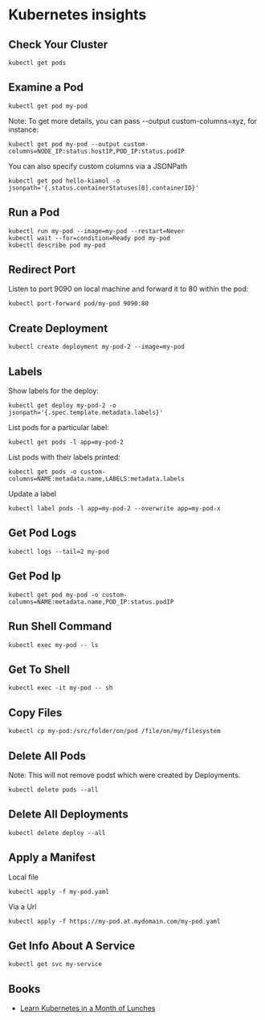 Kubernetes insights
===================

Check Your Cluster
-----------------

```kubectl get pods```

Examine a Pod
-------------

```kubectl get pod my-pod```

Note: To get more details, you can pass --output custom-columns=xyz, for instance:

```
kubectl get pod my-pod --output custom-columns=NODE_IP:status.hostIP,POD_IP:status.podIP
```

You can also specify custom columns via a JSONPath

```
kubectl get pod hello-kiamol -o jsonpath='{.status.containerStatuses[0].containerID}'
```

Run a Pod
---------

```
kubectl run my-pod --image=my-pod --restart=Never
kubectl wait --for=condition=Ready pod my-pod
kubectl describe pod my-pod

```

Redirect Port
-------------

Listen to port 9090 on local machine and forward it to 80 within the pod:

```
kubectl port-forward pod/my-pod 9090:80
```

Create Deployment
-----------------

```
kubectl create deployment my-pod-2 --image=my-pod
```

Labels
------

Show labels for the deploy:

```
kubectl get deploy my-pod-2 -o jsonpath='{.spec.template.metadata.labels}'
```

List pods for a particular label:

```
kubectl get pods -l app=my-pod-2
```

List pods with their labels printed:

```
kubectl get pods -o custom-columns=NAME:metadata.name,LABELS:metadata.labels
```

Update a label

```
kubectl label pods -l app=my-pod-2 --overwrite app=my-pod-x
```

Get Pod Logs
------------

```
kubectl logs --tail=2 my-pod
```

Get Pod Ip
----------

```
kubectl get pod my-pod -o custom-columns=NAME:metadata.name,POD_IP:status.podIP
```

Run Shell Command
-----------------

```
kubectl exec my-pod -- ls
```

Get To Shell
------------

```
kubectl exec -it my-pod -- sh
```

Copy Files
----------

```
kubectl cp my-pod:/src/folder/on/pod /file/on/my/filesystem
```

Delete All Pods
---------------

Note: This will not remove podst which were created by Deployments.

```
kubectl delete pods --all
```

Delete All Deployments
----------------------

```
kubectl delete deploy --all
````

Apply a Manifest
----------------

Local file

```
kubectl apply -f my-pod.yaml 
```

Via a Url

```
kubectl apply -f https://my-pod.at.mydomain.com/my-pod.yaml
```

Get Info About A Service
------------------------

```
kubectl get svc my-service
```

Books
-----

* [Learn Kubernetes in a Month of Lunches](https://www.manning.com/books/learn-kubernetes-in-a-month-of-lunches)
